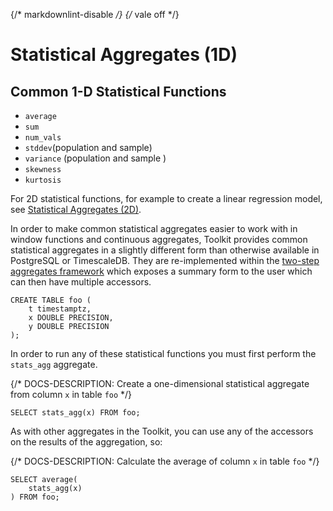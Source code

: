 {/* markdownlint-disable */}
{/* vale off */}
# Statistical Aggregates (1D)

## Common 1-D Statistical Functions

*   `average`
*   `sum`
*   `num_vals`
*   `stddev`(population and sample)
*   `variance` (population and sample )
*   `skewness`
*   `kurtosis`

For 2D statistical functions, for example to create a linear regression model,
see [Statistical Aggregates (2D)](./stats_agg_2D.md).

In order to make common statistical aggregates easier to work with in window
functions and continuous aggregates, Toolkit provides common statistical
aggregates in a slightly different form than  otherwise available in
PostgreSQL or TimescaleDB. They are re-implemented within the [two-step aggregates
framework](./two-step_aggregation.md) which exposes a summary form to the
user which can then have multiple accessors.

```SQL, non-transactional
CREATE TABLE foo (
    t timestamptz,
    x DOUBLE PRECISION,
    y DOUBLE PRECISION
);
```

In order to run any of these statistical functions you must first perform the
`stats_agg` aggregate.

{/* DOCS-DESCRIPTION: Create a one-dimensional statistical aggregate from column `x` in table `foo` */}
```SQL, ignore-output, publish(stats_agg)
SELECT stats_agg(x) FROM foo;
```

As with other aggregates in the Toolkit, you can use any of the accessors on the
results of the aggregation, so:

{/* DOCS-DESCRIPTION: Calculate the average of column `x` in table `foo` */}
```SQL, ignore-output, publish(average)
SELECT average(
    stats_agg(x)
) FROM foo;
```
